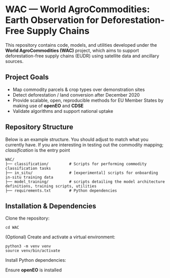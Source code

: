 # WAC — World AgroCommodities: Earth Observation for Deforestation-Free Supply Chains

This repository contains code, models, and utilities developed under the **World AgroCommodities (WAC)** project, which aims to support deforestation-free supply chains (EUDR) using satellite data and ancillary sources.

## Project Goals

- Map commodity parcels & crop types over demonstration sites  
- Detect deforestation / land conversion after December 2020  
- Provide scalable, open, reproducible methods for EU Member States by making use of **openEO** and **CDSE**  
- Validate algorithms and support national uptake  

## Repository Structure

Below is an example structure. You should adjust to match what you currently have. If you are interesting in testing out the commodity mapping; *classification* is the entry point

```
WAC/
├── classification/         # Scripts for performing commodity classification tasks  
├── in_situ/                # [experimental] scripts for onboarding in-situ training data 
├── model_training/         # scripts detailing the model architecture definitions, training scripts, utilities  
├── requirements.txt        # Python dependencies  
```

## Installation & Dependencies


Clone the repository:  
```git clone https://github.com/masolele/WAC
cd WAC
```


(Optional) Create and activate a virtual environment:

```
python3 -m venv venv
source venv/bin/activate
```

Install Python dependencies:

Ensure **openEO** is installed
